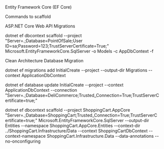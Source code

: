 Entity Framework Core (EF Core)

Commands to scaffold

ASP.NET Core Web API Migrations

dotnet ef dbcontext scaffold --project <ProjectName> "Server=.;Database=PointOfSale;User ID=sa;Password=123;TrustServerCertificate=True;" Microsoft.EntityFrameworkCore.SqlServer -o Models -c AppDbContext -f

Clean Architecture Database Migration

dotnet ef migrations add InitialCreate --project <ProjectName> --output-dir Migrations --context ApplicationDbContext 

dotnet ef database update InitialCreate --project <ProjectName> --context ApplicationDbContext --connection "Server=.;Database=DeliCommerce;Trusted_Connection=True;TrustServerCertificate=true;" 

dotnet ef dbcontext scaffold --project ShoppingCart.AppCore "Server=.;Database=ShoppingCart;Trusted_Connection=True;TrustServerCertificate=true;" Microsoft.EntityFrameworkCore.SqlServer --output-dir Entities --namespace ShoppingCart.AppCore.Entities --context-dir ../ShoppingCart.Infrastructure/Data --context ShoppingCartDbContext --context-namespace ShoppingCart.Infrastructure.Data --data-annotations --no-onconfiguring

